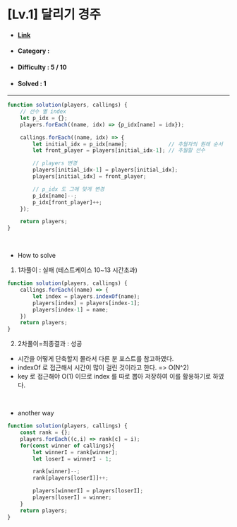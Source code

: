 # [Lv.1] 달리기 경주 
* #### [Link](https://school.programmers.co.kr/learn/courses/30/lessons/178871)
* #### Category : 
* #### Difficulty : 5 / 10  
* #### Solved : 1

<hr />

```js
function solution(players, callings) {
    // 선수 별 index 
    let p_idx = {};
    players.forEach((name, idx) => {p_idx[name] = idx});

    callings.forEach((name, idx) => {
        let initial_idx = p_idx[name];             // 추월자의 원래 순서
        let front_player = players[initial_idx-1]; // 추월할 선수

        // players 변경
        players[initial_idx-1] = players[initial_idx]; 
        players[initial_idx] = front_player;

        // p_idx 도 그에 맞게 변경
        p_idx[name]--;
        p_idx[front_player]++;        
    });

    return players;
}
```

<br />

* How to solve
1. 1차풀이 : 실패 (테스트케이스 10~13 시간초과)
```js
function solution(players, callings) {
    callings.forEach((name) => {
        let index = players.indexOf(name);
        players[index] = players[index-1];
        players[index-1] = name;
    })
    return players;
}
```
2. 2차풀이=최종결과 : 성공 
* 시간을 어떻게 단축할지 몰라서 다른 분 포스트를 참고하였다.
* indexOf 로 접근해서 시간이 많이 걸린 것이라고 한다. => O(N^2)
* key 로 접근해야 O(1) 이므로 index 를 따로 뽑아 저장하여 이를 활용하기로 하였다.

<br />

* another way
```js
function solution(players, callings) {
    const rank = {};
    players.forEach((c,i) => rank[c] = i);
    for(const winner of callings){
        let winnerI = rank[winner];
        let loserI = winnerI - 1;

        rank[winner]--;
        rank[players[loserI]]++;

        players[winnerI] = players[loserI];
        players[loserI] = winner;
    }
    return players;
}
```